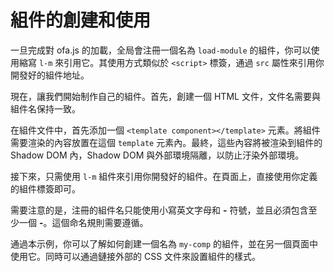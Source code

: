# 組件的創建和使用

一旦完成對 ofa.js 的加載，全局會注冊一個名為 `load-module` 的組件，你可以使用縮寫 `l-m` 來引用它。其使用方式類似於 `<script>` 標簽，通過 `src` 屬性來引用你開發好的組件地址。

現在，讓我們開始制作自己的組件。首先，創建一個 HTML 文件，文件名需要與組件名保持一致。

在組件文件中，首先添加一個 `<template component></template>` 元素。將組件需要渲染的內容放置在這個 `template` 元素內。最終，這些內容將被渲染到組件的 Shadow DOM 內，Shadow DOM 與外部環境隔離，以防止汙染外部環境。

接下來，只需使用 `l-m` 組件來引用你開發好的組件。在頁面上，直接使用你定義的組件標簽即可。

需要注意的是，注冊的組件名只能使用小寫英文字母和 **-** 符號，並且必須包含至少一個 **-**。這個命名規則需要遵循。

通過本示例，你可以了解如何創建一個名為 `my-comp` 的組件，並在另一個頁面中使用它。同時可以通過鏈接外部的 CSS 文件來設置組件的樣式。

<a href="../../publics/examples/simple-component/demo.html" preview demo></a>
<a href="../../publics/examples/simple-component/my-comp.html" main demo></a>
<a href="../../publics/examples/simple-component/public.css" demo></a>

